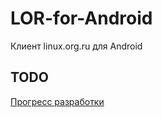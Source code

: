 # LOR-for-Android
Клиент linux.org.ru для Android

## TODO
[Прогресс разработки](https://github.com/getsmp/LOR-for-Android/milestones)
